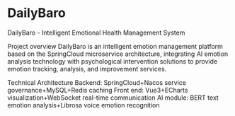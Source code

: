 # DailyBaro
DailyBaro - Intelligent Emotional Health Management System

Project overview
DailyBaro is an intelligent emotion management platform based on the SpringCloud microservice architecture, integrating AI emotion analysis technology with psychological intervention solutions to provide emotion tracking, analysis, and improvement services.

Technical Architecture
Backend: SpringCloud+Nacos service governance+MySQL+Redis caching
Front end: Vue3+ECharts visualization+WebSocket real-time communication
AI module: BERT text emotion analysis+Librosa voice emotion recognition

